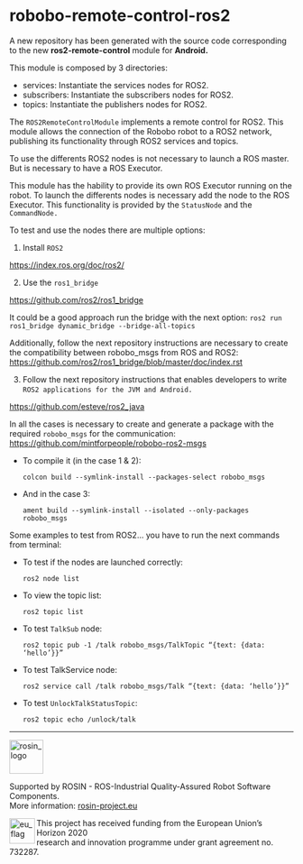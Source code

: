 # robobo-remote-control-ros2


A new repository has been generated with the source code corresponding to the new **ros2-remote-control** module for **Android.**

This module is composed by 3 directories:
* services:
Instantiate the services nodes for ROS2.
* subscribers:
Instantiate the subscribers nodes for ROS2.
* topics:
Instantiate the publishers nodes for ROS2.

The ```ROS2RemoteControlModule``` implements a remote control for ROS2.
This module allows the connection of the Robobo robot to a ROS2 network, publishing its functionality through ROS2 services and topics.

To use the differents ROS2 nodes is not necessary to launch a ROS master. But is necessary to have a ROS Executor.

This module has the hability to provide its own ROS Executor running on the robot. To launch the differents nodes is necessary add the node to the ROS Executor. This functionality is provided by the ```StatusNode``` and the ```CommandNode.```

To test and use the nodes there are multiple options:

1. Install  ```ROS2```

  https://index.ros.org/doc/ros2/

2. Use the ```ros1_bridge```

  https://github.com/ros2/ros1_bridge

It could be a good approach run the bridge with the next option:
`ros2 run ros1_bridge dynamic_bridge --bridge-all-topics`

Additionally, follow the next repository instructions are necessary to create the compatibility between robobo_msgs from ROS and ROS2:
https://github.com/ros2/ros1_bridge/blob/master/doc/index.rst

3. Follow the next repository instructions that enables developers to write ```ROS2 applications for the JVM and Android.```

  https://github.com/esteve/ros2_java



In all the cases is necessary to create and generate a package with the required ```robobo_msgs``` for the communication:
https://github.com/mintforpeople/robobo-ros2-msgs

* To compile it (in the case 1 & 2):

  `colcon build --symlink-install --packages-select robobo_msgs `

* And in the case 3:

  `ament build --symlink-install --isolated --only-packages robobo_msgs`


Some examples to test from ROS2... you have to run the next commands from terminal:
* To test if the nodes are launched correctly:

  `ros2 node list`
* To view the topic list:

  `ros2 topic list`
* To test `TalkSub` node:

  `ros2 topic pub -1 /talk robobo_msgs/TalkTopic “{text: {data: ‘hello’}}”`
* To test TalkService node:

  `ros2 service call /talk robobo_msgs/Talk “{text: {data: ‘hello’}}” `
* To test `UnlockTalkStatusTopic`:

  ` ros2 topic echo /unlock/talk `

***
<!--
    ROSIN acknowledgement from the ROSIN press kit
    @ https://github.com/rosin-project/press_kit
-->

<a href="http://rosin-project.eu">
  <img src="http://rosin-project.eu/wp-content/uploads/rosin_ack_logo_wide.png"
       alt="rosin_logo" height="60" >
</a>

Supported by ROSIN - ROS-Industrial Quality-Assured Robot Software Components.  
More information: <a href="http://rosin-project.eu">rosin-project.eu</a>

<img src="http://rosin-project.eu/wp-content/uploads/rosin_eu_flag.jpg"
     alt="eu_flag" height="45" align="left" >  

This project has received funding from the European Union’s Horizon 2020  
research and innovation programme under grant agreement no. 732287.
